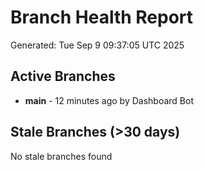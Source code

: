 # Branch Health Report
Generated: Tue Sep  9 09:37:05 UTC 2025

## Active Branches
- **main** - 12 minutes ago by Dashboard Bot

## Stale Branches (>30 days)
No stale branches found
